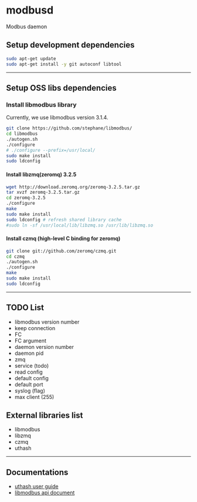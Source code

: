 # modbusd
Modbus daemon 

## Setup development dependencies
```bash
sudo apt-get update
sudo apt-get install -y git autoconf libtool 
```

---

## Setup OSS libs dependencies

### Install libmodbus library

Currently, we use libmodbus version 3.1.4.

```bash
git clone https://github.com/stephane/libmodbus/
cd libmodbus
./autogen.sh
./configure
# ./configure --prefix=/usr/local/
sudo make install
sudo ldconfig
```

#### Install libzmq(zeromq) 3.2.5

```bash
wget http://download.zeromq.org/zeromq-3.2.5.tar.gz
tar xvzf zeromq-3.2.5.tar.gz
cd zeromq-3.2.5
./configure
make
sudo make install
sudo ldconfig # refresh shared library cache
#sudo ln -sf /usr/local/lib/libzmq.so /usr/lib/libzmq.so
```

#### Install czmq (high-level C binding for zeromq)

```bash
git clone git://github.com/zeromq/czmq.git
cd czmq
./autogen.sh
./configure
make
sudo make install
sudo ldconfig
```

---

## TODO List
- libmodbus version number
- keep connection 
- FC
- FC argument
- daemon version number
- daemon pid
- zmq
- service (todo)
- read config
- default config
- default port
- syslog (flag)
- max client (255)

## External libraries list
- libmodbus
- libzmq
- czmq
- uthash

---

## Documentations
- [uthash user guide](http://troydhanson.github.io/uthash/userguide.html)
- [libmodbus api document](http://libmodbus.org/docs/v3.1.4/)
